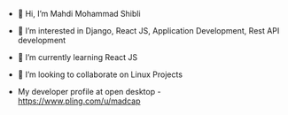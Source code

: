 - 👋 Hi, I’m Mahdi Mohammad Shibli
- 👀 I’m interested in Django, React JS, Application Development, Rest API development
- 🌱 I’m currently learning React JS
- 💞️ I’m looking to collaborate on Linux Projects

- My developer profile at open desktop - https://www.pling.com/u/madcap

<!---
mrbrownstone07/mrbrownstone07 is a ✨ special ✨ repository because its `README.md` (this file) appears on your GitHub profile.
You can click the Preview link to take a look at your changes.
--->
